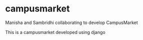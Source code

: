 # campusmarket
Manisha and Sambridhi collaborating to develop CampusMarket

This is a campusmarket developed using django
